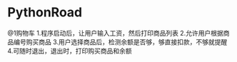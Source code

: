 # PythonRoad
@1购物车
1.程序启动后，让用户输入工资，然后打印商品列表
2.允许用户根据商品编号购买商品
3.用户选择商品后，检测余额是否够，够直接扣款，不够就提醒
4.可随时退出，退出时，打印购买商品和余额
